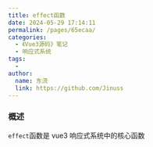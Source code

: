 ```yaml
---
title: effect函数
date: 2024-05-29 17:14:11
permalink: /pages/65ecaa/
categories:
  - 《Vue3源码》笔记
  - 响应式系统
tags:
  -
author:
  name: 东流
  link: https://github.com/Jinuss
---
```


### 概述

`effect`函数是 vue3 响应式系统中的核心函数
